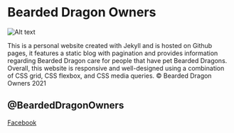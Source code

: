 # Bearded Dragon Owners

![Alt text](../assets/img/bdo.png?raw=true "Website Screenshot")

This is a personal website created with Jekyll and is hosted on Github pages, it features a static blog 
with pagination and provides information regarding Bearded Dragon care for people that have 
pet Bearded Dragons. Overall, this website is responsive and well-designed using a combination 
of CSS grid, CSS flexbox, and CSS media queries. &copy; Bearded Dragon Owners 2021

## @BeardedDragonOwners
[Facebook](https://www.facebook.com/BeardedDragonOwners)

